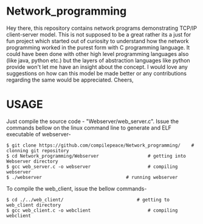 # Network_programming
 
  Hey there, this repository contains network programs demonstrating TCP/IP client-server model. This is not
  supposed to be a great rather its a just for fun project which started out of curiosity to understand
  how the network programming worked in the purest form with C programming language. It could have been done
  with other high level programming languages also (like java, python etc.) but the layers of abstraction
  languages like python provide won't let me have an insight about the concept.
  I would love any suggestions on how can this model be made better or
  any contributions regarding the same would be appreciated.
  Cheers,


# USAGE
Just compile the source code - "Webserver/web_server.c".
Issue the commands bellow on the linux command line to generate and ELF executable of webserver-
	
	$ git clone https://github.com/compilepeace/Network_programming/	# clonning git repository
	$ cd Network_programming/Webserver					# getting into Webserver directory
	$ gcc web_server.c -o webserver						# compiling webserver
	$ ./webserver 								# running webserver

To compile the web_client, issue the bellow commands-

	$ cd ./../web_client/							# getting to web_client directory 
	$ gcc web_client.c -o webclient  					# compiling webclient
